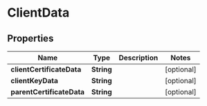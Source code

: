 

# ClientData


## Properties

| Name | Type | Description | Notes |
|------------ | ------------- | ------------- | -------------|
|**clientCertificateData** | **String** |  |  [optional] |
|**clientKeyData** | **String** |  |  [optional] |
|**parentCertificateData** | **String** |  |  [optional] |



